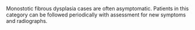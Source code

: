 Monostotic fibrous dysplasia cases are often asymptomatic. Patients in this category can be followed periodically with assessment for new symptoms and radiographs.
